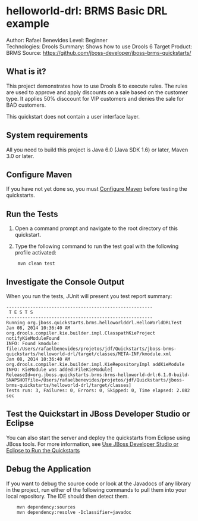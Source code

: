 helloworld-drl: BRMS Basic DRL example
======================================
Author: Rafael Benevides
Level: Beginner  
Technologies: Drools
Summary: Shows how to use Drools 6
Target Product: BRMS
Source: <https://github.com/jboss-developer/jboss-brms-quickstarts/>  

What is it?
-----------

This project demonstrates how to use Drools 6 to execute rules. The rules are used to approve and apply discounts on a sale based on the customer type. It applies 50% disccount for VIP customers and denies the sale for BAD customers.


This quickstart does not contain a user interface layer. 


System requirements
-------------------

All you need to build this project is Java 6.0 (Java SDK 1.6) or later, Maven 3.0 or later.
 
Configure Maven
---------------

If you have not yet done so, you must [Configure Maven](../README.md#configure-maven) before testing the quickstarts.


Run the Tests 
-------------

1. Open a command prompt and navigate to the root directory of this quickstart.
2. Type the following command to run the test goal with the following profile activated:

        mvn clean test


Investigate the Console Output
----------------------------

When you run the tests, JUnit will present you test report summary:

    -------------------------------------------------------
     T E S T S
    -------------------------------------------------------
    Running org.jboss.quickstarts.brms.helloworlddrl.HelloWorldDRLTest
    Jan 08, 2014 10:36:40 AM org.drools.compiler.kie.builder.impl.ClasspathKieProject notifyKieModuleFound
    INFO: Found kmodule: file:/Users/rafaelbenevides/projetos/jdf/Quickstarts/jboss-brms-quickstarts/helloworld-drl/target/classes/META-INF/kmodule.xml
    Jan 08, 2014 10:36:40 AM org.drools.compiler.kie.builder.impl.KieRepositoryImpl addKieModule
    INFO: KieModule was added:FileKieModule[ ReleaseId=org.jboss.quickstarts.brms:brms-helloworld-drl:6.1.0-build-SNAPSHOTfile=/Users/rafaelbenevides/projetos/jdf/Quickstarts/jboss-brms-quickstarts/helloworld-drl/target/classes]
    Tests run: 3, Failures: 0, Errors: 0, Skipped: 0, Time elapsed: 2.082 sec

Test the Quickstart in JBoss Developer Studio or Eclipse
-------------------------------------
You can also start the server and deploy the quickstarts from Eclipse using JBoss tools. For more information, see [Use JBoss Developer Studio or Eclipse to Run the Quickstarts](../README.md#use-jboss-developer-studio-or-eclipse-to-run-the-quickstarts) 


Debug the Application
------------------------------------

If you want to debug the source code or look at the Javadocs of any library in the project, run either of the following commands to pull them into your local repository. The IDE should then detect them.

        mvn dependency:sources
        mvn dependency:resolve -Dclassifier=javadoc

